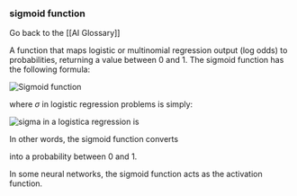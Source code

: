 ### sigmoid function

Go back to the [[AI Glossary]]


A function that maps logistic or multinomial regression output (log odds) to probabilities, returning a value between 0 and 1. The sigmoid function has the following formula:

![Sigmoid function](https://i.imgur.com/Smha9eb.png)

where $\sigma$ in logistic regression problems is simply:

![sigma in a logistica regression is](https://i.imgur.com/D2oA7ed.png)

In other words, the sigmoid function converts

into a probability between 0 and 1.

In some neural networks, the sigmoid function acts as the activation function.

